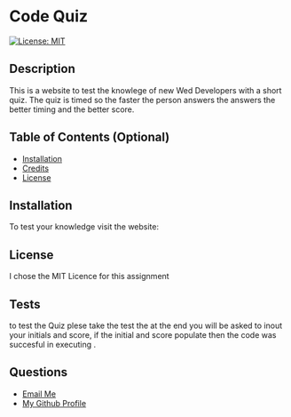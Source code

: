 # Code Quiz

  [![License: MIT](https://img.shields.io/badge/License-MIT-yellow.svg)](https://opensource.org/licenses/MIT)

## Description

This is a website to test the knowlege of new Wed Developers with a short quiz. The quiz is timed so the faster the person answers the answers the better timing and the better score.

## Table of Contents (Optional)


- [Installation](#installation)
- [Credits](#credits)
- [License](#license)

## Installation

To test your knowledge visit the website:

## License

I chose the MIT Licence for this assignment 

## Tests

to test the Quiz plese take the test the at the end you will be asked to inout your initials and score, if the initial and score populate then the code was succesful in executing .

## Questions
<ul>
  <li> <a href='mailto://tavaresaxel95@gmail.com?subject="contact me"&body="Hello"'> Email Me </a></li>
  <li> <a href='https://github.com/tavaresaxel'> My Github Profile </a> </li>
</ul>
